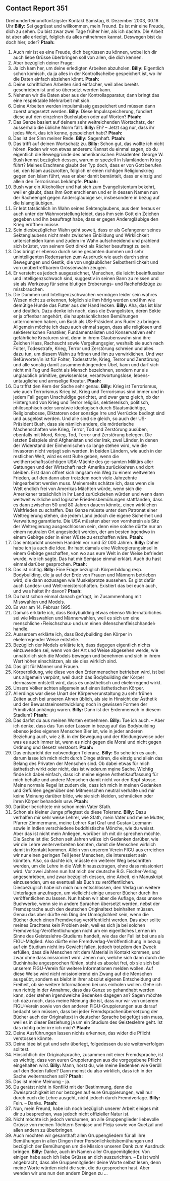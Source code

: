 ## Contact Report 351
Dreihunderteinundfünfzigster Kontakt
Samstag, 6. Dezember 2003, 00.16 Uhr
**Billy:**
Sei gegrüsst und willkommen, mein Freund. Es ist mir eine Freude, dich zu sehen. Du bist zwar zwei Tage früher hier, als ich dachte. Die Arbeit ist aber alle erledigt, folglich du alles mitnehmen kannst. Deswegen bist du doch hier, oder?
**Ptaah:**
1. Auch mir ist es eine Freude, dich begrüssen zu können, wobei ich dir auch liebe Grüsse überbringen soll von allen, die dich kennen.
2. Aber bezüglich deiner Frage:
3. Ja ich kam her, um deine erledigten Arbeiten abzuholen.
**Billy:**
Eigentlich schon komisch, da ja alles in der Kontrollscheibe gespeichert ist, wo ihr die Daten einfach abziehen könnt.
**Ptaah:**
4. Deine schriftlichen Arbeiten sind einfacher, weil alles bereits geschrieben ist und so übersetzt werden kann.
5. Nehmen wir die Daten aber aus der Kontrollapparatur, dann bringt das eine respektable Mehrarbeit mit sich.
6. Deine Arbeiten werden impulsmässig gespeichert und müssen dann zuerst umgesetzt werden.
**Billy:**
Diese Impulsspeicherung, fundiert diese auf den einzelnen Buchstaben oder auf Worten?
**Ptaah:**
7. Das Ganze basiert auf deinem sehr weitreichenden Wortschatz, der ausserhalb die übliche Norm fällt.
**Billy:**
Eh? – Jetzt sag nur, dass ihr jedes Wort, das ich kenne, gespeichert habt?
**Ptaah:**
8. Das ist der Sinn meiner Rede.
**Billy:**
Sagenhaft.
**Ptaah:**
9. Das trifft auf deinen Wortschatz zu.
**Billy:**
Schon gut, das wollte ich nicht hören. Reden wir von etwas anderem: Kannst du einmal sagen, ob du eigentlich die Beweggründe des amerikanischen Präsidenten George W. Bush kennst bezüglich dessen, warum er speziell in Islamländern Krieg führt? Meines Erachtens glaubt der Typ doch, dass er von Gott berufen sei, den Islam auszurotten, folglich er einen richtigen Religionskrieg gegen den Islam führt, was er aber damit bemäntelt, dass er einzig und allein den Terrorismus bekämpfe.
**Ptaah:**
10. Bush war ein Alkoholiker und hat sich zum Evangelistentum bekehrt, weil er glaubt, dass ihm Gott erschienen und er in dessen Namen nun der Racheengel gegen Andersgläubige sei, insbesondere in bezug auf die Islamgläubigen.
11. Er lebt tatsächlich im Wahn seines Sektenglaubens, aus dem heraus er auch unter der Wahnvorstellung leidet, dass ihm sein Gott ein Zeichen gegeben und ihn beauftragt habe, dass er gegen Andersgläubige den Krieg eröffnen müsse.
12. Sein diesbezüglicher Wahn geht soweit, dass er als Gefangener seines Sektenglaubens nicht mehr zwischen Einbildung und Wirklichkeit unterscheiden kann und zudem im Wahn aufschneidend und prahlend sich brüstet, von seinem Gott direkt als Rächer beauftragt zu sein.
13. Das bringt er ebenso durch seine gesamten dummen und sehr unintelligenten Redensarten zum Ausdruck wie auch durch seine Bewegungen und Gestik, die von unglaublicher Selbstherrlichkeit und von unübertreffbarem Grössenwahn zeugen.
14. Er versteht es jedoch ausgezeichnet, Menschen, die leicht beeinflussbar und intelligenzschwach sind, suggestiv in seinen Bann zu reissen und sie als Werkzeug für seine blutigen Eroberungs- und Rachefeldzüge zu missbrauchen.
15. Die Dummen und Intelligenzschwachen vermögen leider sein wahres Wesen nicht zu erkennen, folglich sie ihm hörig werden und ihm wie demütige Hunde das Futter aus der Hand lecken.
**Billy:**
Aha, das ist klar und deutlich. Dazu denke ich noch, dass die Evangelisten, deren Sekte er ja offenbar angehört, die hauptsächlichsten Bemühungen unternommen haben, um Bush als US-Präsident ans Ruder zu bringen. Allgemein möchte ich dazu auch einmal sagen, dass alle religiösen und sektiererischen Fanatiker, Fundamentalisten und Konservativen sehr gefährliche Kreaturen sind, denn in ihrem Glaubenswahn sind ihre Zeichen Hass, Rachsucht sowie Vergeltungsgier, weshalb sie auch nach Folter, Todesstrafe, Krieg, Terror und Zerstörung schreien und alles dazu tun, um diesem Wahn zu frönen und ihn zu verwirklichen. Und wer Befürworter/in ist für Folter, Todesstrafe, Krieg, Terror und Zerstörung und alle sonstig damit zusammenhängenden Übel, kann und darf sich nicht mit Fug und Recht als Mensch bezeichnen, sondern nur als unglaublich primitive, gewissenlose, verantwortungslose, lebens-untaugliche und armselige Kreatur.
**Ptaah:**
16. Du triffst den Kern der Sache sehr genau.
**Billy:**
Krieg ist Terrorismus, wie auch Terrorismus Krieg ist. Krieg und Terrorismus sind immer und in jedem Fall gegen Unschuldige gerichtet, und zwar ganz gleich, ob der Hintergrund von Krieg und Terror religiös, sektiererisch, politisch, philosophisch oder sonstwie ideologisch durch Staatsmächtige, Religionsbosse, Diktatoren oder sonstige Irre und Verrückte bedingt sind und ausgelöst werden. Und alle sind sie gleich, so auch der US-Präsident Bush, dass sie nämlich andere, die mörderische Machenschaften wie Krieg, Terror, Tod und Zerstörung ausüben, ebenfalls mit Mord, Krieg, Tod, Terror und Zerstörung belegen. Die letzten Beispiele sind Afghanistan und der Irak, zwei Länder, in denen der Widerstand der Einheimischen so lange stehen wird, wie die Invasoren nicht verjagt sein werden. In beiden Ländern, wie auch in der restlichen Welt, wird es erst Ruhe geben, wenn die weltherrschaftssüchtigen USA-Mächte des ge-samten Militärs aller Gattungen und der Wirtschaft nach Amerika zurückkehren und dort bleiben. Erst dann öffnet sich langsam ein Weg zu einem weltweiten Frieden, auf den dann aber trotzdem noch viele Jahrzehnte hingearbeitet werden muss. Meinerseits schätze ich, dass wenn die Welt endlich frei von Amerikas Mächten würde, wenn sich die Amerikaner tatsächlich in ihr Land zurückziehen würden und wenn dann weltweit wirkliche und logische Friedensbemühungen stattfänden, dass es dann zwischen 50 und 80 Jahren dauern könnte, einen wirklichen Weltfrieden zu schaffen. Das Ganze müsste unter dem Patronat einer Weltregierung stehen, die jedem Land jedoch die eigene Sicherheit und Verwaltung garantierte. Die USA müssten aber von vornherein als Sitz der Weltregierung ausgeschlossen sein, denn eine solche dürfte nur an einem neutralen Ort angesiedelt werden, der am besten irgendwo in einem Gebirge oder in einer Wüste zu erschaffen wäre.
**Ptaah:**
17. Das entspricht unserem Handeln vor rund 52 000 Jahren.
**Billy:**
Daher habe ich ja auch die Idee. Ihr habt damals eine Weltregierungsinsel in einem Gebirge geschaffen, von wo aus eure Welt in der Weise befriedet wurde, wie ich sagte. Das hat mir Semjase einmal erklärt. Auch du hast einmal darüber gesprochen.
**Ptaah:**
18. Das ist richtig.
**Billy:**
Eine Frage bezüglich Körperbildung resp. Bodybuilding, die ja auf der Erde von Frauen und Männern betrieben wird, die dann sozusagen wie Muskelprotze aussehen. Es gibt dafür auch Landes- und Welt-meisterschaften. Existiert das bei euch auch, und was haltet ihr davon?
**Ptaah:**
19. Du hast schon einmal danach gefragt, im Zusammenhang mit Misswahlen und Models.
20. Es war am 14. Februar 1995.
21. Damals erklärte ich, dass Bodybuilding etwas ebenso Widernatürliches sei wie Misswahlen und Männerwahlen, weil es sich um eine menschliche ‹Fleischschau› und um einen ‹Menschenfleischhandel› handle.
22. Ausserdem erklärte ich, dass Bodybuilding den Körper in ekelerregender Weise entstelle.
23. Bezüglich der Models erklärte ich, dass dagegen eigentlich nichts einzuwenden sei, wenn von der Art und Weise abgesehen werde, wie unnatürlich sich die Models bewegen und benehmen und sich in ihrem Wert höher einschätzen, als sie dies wirklich sind.
24. Das gilt für Männer und Frauen.
25. Körperbildung, wie diese von den Erdenmenschen betrieben wird, ist bei uns allgemein verpönt, weil durch das Bodybuilding der Körper dermassen entstellt wird, dass es unästhetisch und ekelerregend wirkt.
26. Unsere Völker achten allgemein auf einen ästhetischen Körper.
27. Allerdings war diese Unart der Körperverunstaltung zu sehr frühen Zeiten auch bei unseren Ahnen üblich, als sie in Hinsicht der Ästhetik und der Bewusstseinsentwicklung noch in gewissen Formen der Primitivität anhängig waren.
**Billy:**
Dann ist der Erdenmensch in diesem Stadium?
**Ptaah:**
28. Das darfst du aus meinen Worten entnehmen.
**Billy:**
Tue ich auch. – Aber ich denke, dass das Tun oder Lassen in bezug auf das Bodybuilding ebenso jedes eigenen Menschen Bier ist, wie in jeder anderen Beziehung auch, wie z.B. in der Bewegung und der Kleidungsweise oder was es auch immer ist, wenn es nicht gegen die Moral und nicht gegen Ordnung und Gesetz verstösst.
**Ptaah:**
29. Das entspricht der notwendigen Toleranz.
**Billy:**
So sehe ich es auch, darum lasse ich mich nicht durch Dinge stören, die einzig und allein das Belang des Privaten der Menschen sind. Ob dabei etwas für mich ästhetisch wirkt oder nicht, das ist wiederum meine Sache. Wichtig finde ich dabei einfach, dass ich meine eigene Ästhetikauffassung für mich behalte und andere Menschen damit nicht vor den Kopf stosse. Meine normale Regel ist zudem die, dass ich mich in meinen Gedanken und Gefühlen gegenüber den Mitmenschen neutral verhalte und mir keine Meinung darüber bilde, wie sie sich kleiden, schmücken oder ihren Körper behandeln usw.
**Ptaah:**
30. Darüber berichtete mir schon mein Vater Sfath.
31. Schon als kleiner Junge pflegtest du diese Toleranz.
**Billy:**
Dazu verhalfen mir sehr weise Lehrer, wie Sfath, mein Vater und meine Mutter, Pfarrer Zimmermann, meine Lehrer Karl Graf und Gustav Leemann sowie in Indien verschiedene buddhistische Mönche, wie du weisst. Aber das ist nicht mein Anliegen, worüber ich mit dir sprechen möchte. Die Sache ist die: Schon seit Jahren wälze ich Gedanken darüber, wie wir die Lehre weiterverbreiten könnten, damit die Menschen wirklich damit in Kontakt kommen. Allein von unserem Verein FIGU aus erreichen wir nur einen geringen Teil jener Menschen, die interessiert sein könnten. Also, so dachte ich, müsste ein weiterer Weg beschritten werden, um die Lehre in die Welt hinauszutragen, ohne dass missioniert wird. Vor zwei Jahren nun hat mich der deutsche R.G. Fischer-Verlag angeschrieben, und zwar bezüglich dessen, eine Arbeit, ein Manuskript einzusenden, um es eventuell als Buch zu veröffentlichen. Diesbezüglich habe ich mich nun entschlossen, den Verlag um weitere Unterlagen anzufragen, um vielleicht einige unserer Bücher durch ihn veröffentlichen zu lassen. Nun haben wir aber die Auflage, dass unsere Buchwerke, wenn sie in andere Sprachen übersetzt werden, nebst der Fremdsprache auch den deutschen Originaltext beinhalten müssen. Genau das aber dürfte ein Ding der Unmöglichkeit sein, wenn die Bücher durch einen Fremdverlag veröffentlicht werden. Das aber sollte meines Erachtens kein Problem sein, weil es sich ja bei solchen Fremdverlag-Veröffentlichungen nicht um ein eigentliches Lernen im Sinne des Geisteslehre-Studiums handelt, wie das der Fall ist bei uns als FIGU-Mitglied. Also dürfte eine Fremdverlag-Veröffentlichung in bezug auf ein Studium nicht ins Gewicht fallen, jedoch trotzdem den Zweck erfüllen, dass die Menschen mit dem Material in Kontakt kommen, und zwar ohne dass missioniert wird. Jenen nun, welche sich dann durch die Buchinhalte angesprochen fühlen, steht es absolut frei, ob sie sich bei unserem FIGU-Verein für weitere Informationen melden wollen. Auf diese Weise wird nicht missionierend ein Zwang auf die Menschen ausgeübt, sondern es bleibt in ihrer absolut eigenen Entscheidung und Freiheit, ob sie weitere Informationen bei uns einholen wollen. Gehe ich nun richtig in der Annahme, dass das Ganze so gehandhabt werden kann, oder stehen irgendwelche Bedenken dagegen an? Sagen möchte ich dazu noch, dass meine Meinung die ist, dass nur wir von unserem FIGU-Verein sowie von den anderen FIGU-Gruppierungen aus darauf bedacht sein müssen, dass bei jeder Fremdsprachenübersetzung der Bücher auch der Originaltext in deutscher Sprache beigefügt sein muss, weil es in dieser Beziehung ja um ein Studium des Geisteslehre geht. Ist das richtig oder irre ich mich?
**Ptaah:**
32. Deine Ausführungen lassen nichts erkennen, das wider die Pflicht verstossen könnte.
33. Deine Idee ist gut und sehr überlegt, folgedessen du sie weiterverfolgen solltest.
34. Hinsichtlich der Originalsprache, zusammen mit einer Fremdsprache, ist es wichtig, dass von euren Gruppierungen aus die vorgegebene Pflicht eingehalten wird.
**Billy:**
Mann, hörst du, wie meine Bedenken wie Geröll auf den Boden fallen? Dann meinst du also wirklich, dass ich in der Sache weitermachen soll?
**Ptaah:**
35. Das ist meine Meinung – ja.
36. Du gerätst nicht in Konflikt mit der Bestimmung, denn die Zweisprachigkeit ist nur bezogen auf eure Gruppierungen, weil nur durch euch die Lehre ausgeht, nicht jedoch durch Fremdverlage.
**Billy:**
Fein. – Danke.
**Ptaah:**
37. Nun, mein Freund, habe ich noch bezüglich unserer Arbeit einiges mit dir zu besprechen, was jedoch nicht offizieller Natur ist.
38. Nicht möchte ich jedoch versäumen, an alle Gruppenglieder liebevolle Grüsse von meinen Töchtern Semjase und Pleija sowie von Quetzal und allen andern zu überbringen.
39. Auch möchten wir gesamthaft allen Gruppengliedern für all ihre Bemühungen in allen Dingen ihrer Persönlichkeitsbemühungen und bezüglich der Bemühungen um die Mission unseren Dank zum Ausdruck bringen.
**Billy:**
Danke, auch im Namen aller Gruppemitglieder. Von einigen habe auch ich liebe Grüsse an dich auszurichten. – Es ist wohl angebracht, dass alle Gruppemitglieder deine Worte selbst lesen, denn meine Worte würden nicht die sein, die du gesprochen hast. Aber wenden wir uns nun den andern Dingen zu …